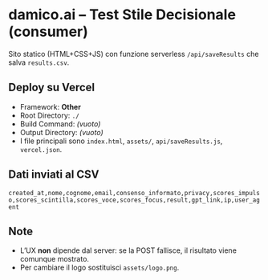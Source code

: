 # damico.ai – Test Stile Decisionale (consumer)

Sito statico (HTML+CSS+JS) con funzione serverless `/api/saveResults` che salva `results.csv`.

## Deploy su Vercel
- Framework: **Other**
- Root Directory: `./`
- Build Command: *(vuoto)*
- Output Directory: *(vuoto)*
- I file principali sono `index.html`, `assets/`, `api/saveResults.js`, `vercel.json`.

## Dati inviati al CSV
`created_at,nome,cognome,email,consenso_informato,privacy,scores_impulso,scores_scintilla,scores_voce,scores_focus,result,gpt_link,ip,user_agent`

## Note
- L’UX **non** dipende dal server: se la POST fallisce, il risultato viene comunque mostrato.
- Per cambiare il logo sostituisci `assets/logo.png`.
